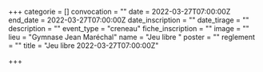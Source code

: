  +++
categorie = []
convocation = ""
date = 2022-03-27T07:00:00Z
end_date = 2022-03-27T07:00:00Z
date_inscription = ""
date_tirage = ""
description = ""
event_type = "creneau"
fiche_inscription = ""
image = ""
lieu = "Gymnase Jean Maréchal"
name = "Jeu libre "
poster = ""
reglement = ""
title = "Jeu libre 2022-03-27T07:00:00Z"

+++